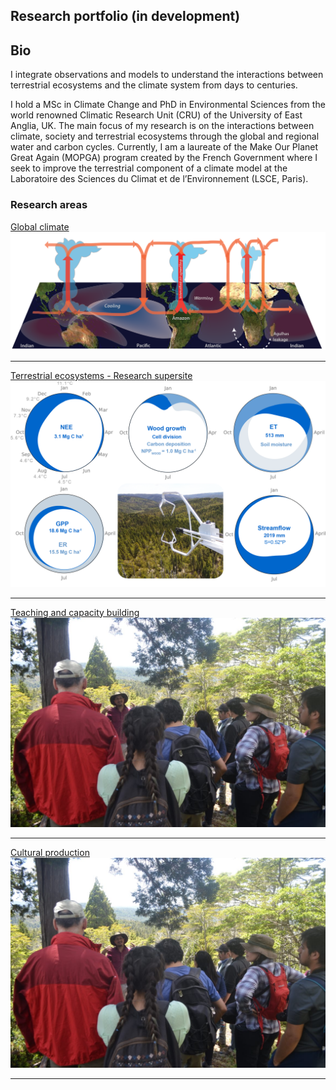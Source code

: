 ## Research portfolio (in development)

## Bio
I integrate observations and models to understand the interactions between terrestrial ecosystems and the climate system from days to centuries.

I hold a MSc in Climate Change and PhD in Environmental Sciences from the world renowned Climatic Research Unit (CRU) of the University of East Anglia, UK. The main focus of my research is on the interactions between climate, society and terrestrial ecosystems through the global and regional water and carbon cycles. Currently, I am a laureate of the Make Our Planet Great Again (MOPGA) program created by the French Government where I seek to improve the terrestrial component of a climate model at the Laboratoire des Sciences du Climat et de l’Environnement (LSCE, Paris). 



### Research areas

[Global climate](/sample_page)
<img src="images/cartoon_walker_v4_BBC_vEN_agulhas.png?raw=true"/>

---
[Terrestrial ecosystems - Research supersite](/pdf/sample_presentation.pdf)
<img src="images/fig03_pheno_v3_clean.png?raw=true"/>

---
[Teaching and capacity building](http://example.com/)
<img src="images/IMG_6316.JPG?raw=true"/>

---
[Cultural production](http://example.com/)
<img src="images/IMG_6316.JPG?raw=true"/>



---
<!-- Remove above link if you don't want to attibute -->
